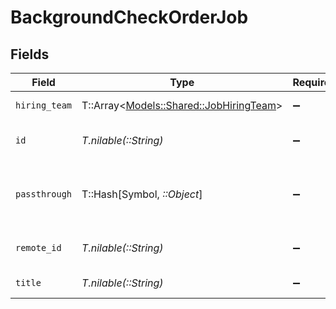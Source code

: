 # BackgroundCheckOrderJob


## Fields

| Field                                                                           | Type                                                                            | Required                                                                        | Description                                                                     | Example                                                                         |
| ------------------------------------------------------------------------------- | ------------------------------------------------------------------------------- | ------------------------------------------------------------------------------- | ------------------------------------------------------------------------------- | ------------------------------------------------------------------------------- |
| `hiring_team`                                                                   | T::Array<[Models::Shared::JobHiringTeam](../../models/shared/jobhiringteam.md)> | :heavy_minus_sign:                                                              | Hiring team for the job.                                                        |                                                                                 |
| `id`                                                                            | *T.nilable(::String)*                                                           | :heavy_minus_sign:                                                              | Unique identifier                                                               | 8187e5da-dc77-475e-9949-af0f1fa4e4e3                                            |
| `passthrough`                                                                   | T::Hash[Symbol, *::Object*]                                                     | :heavy_minus_sign:                                                              | Value to pass through to the provider                                           | {<br/>"other_known_names": "John Doe"<br/>}                                     |
| `remote_id`                                                                     | *T.nilable(::String)*                                                           | :heavy_minus_sign:                                                              | Provider's unique identifier                                                    | 8187e5da-dc77-475e-9949-af0f1fa4e4e3                                            |
| `title`                                                                         | *T.nilable(::String)*                                                           | :heavy_minus_sign:                                                              | Title of the job                                                                | Software Engineer                                                               |